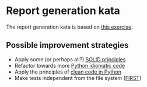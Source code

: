 # Report generation kata

The report generation kata is based on 
[this exercise](https://nbviewer.org/github/jerry-git/learn-python3/blob/master/notebooks/intermediate/exercises/05_idiomatic_python_exercise.ipynb).

## Possible improvement strategies

- Apply some (or perhaps all?) [SOLID principles](https://dnamic.ai/blog/introduction-of-solid-design-principles-by-uncle-bob/)
- Refactor towards more [Python idiomatic code](https://docs.python-guide.org/writing/style/)
- Apply the principles of [clean code in Python](https://testdriven.io/blog/clean-code-python/)
- Make tests independent from the file system ([FIRST](https://medium.com/pragmatic-programmers/unit-tests-are-first-fast-isolated-repeatable-self-verifying-and-timely-a83e8070698e))

